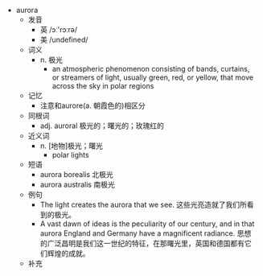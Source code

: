 - aurora
  - 发音
    - 英 /ɔː'rɔːrə/
    - 美 /undefined/
  - 词义
    - n. 极光
      - an atmospheric phenomenon consisting of bands, curtains, or streamers of light, usually green, red, or yellow, that move across the sky in polar regions
  - 记忆
    - 注意和aurore(a. 朝霞色的)相区分
  - 同根词
    - adj. auroral 极光的；曙光的；玫瑰红的
  - 近义词
    - n. [地物]极光；曙光
      - polar lights
  - 短语
    - aurora borealis 北极光
    - aurora australis 南极光
  - 例句
    - The light creates the aurora that we see. 这些光亮造就了我们所看到的极光。
    - A vast dawn of ideas is the peculiarity of our century, and in that aurora England and Germany have a magnificent radiance. 思想的广泛昌明是我们这一世纪的特征，在那曙光里，英国和德国都有它们辉煌的成就。
  - 补充